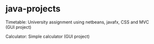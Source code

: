 # java-projects
Timetable: University assignment using netbeans, javafx, CSS and MVC (GUI project)

Calculator: Simple calculator (GUI project)
